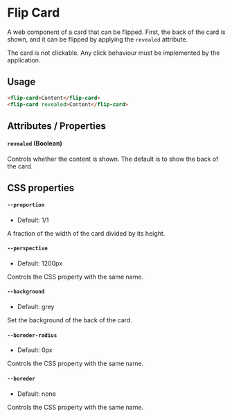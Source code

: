# Flip Card

A web component of a card that can be flipped. First, the back of the card is shown, and it can be flipped by applying the `revealed` attribute.

The card is not clickable. Any click behaviour must be implemented by the application.


## Usage

```html
<flip-card>Content</flip-card>
<flip-card revealed>Content</flip-card>
```


## Attributes / Properties

#### `revealed` (Boolean)
Controls whether the content is shown. The default is to show the back of the card.


## CSS properties

#### `--proportion`
- Default: 1/1

A fraction of the width of the card divided by its height.

#### `--perspective`
- Default: 1200px

Controls the CSS property with the same name.

#### `--background`
- Default: grey

Set the background of the back of the card.

#### `--boreder-radius`
- Default: 0px

Controls the CSS property with the same name.

#### `--boreder`
- Default: none

Controls the CSS property with the same name.
